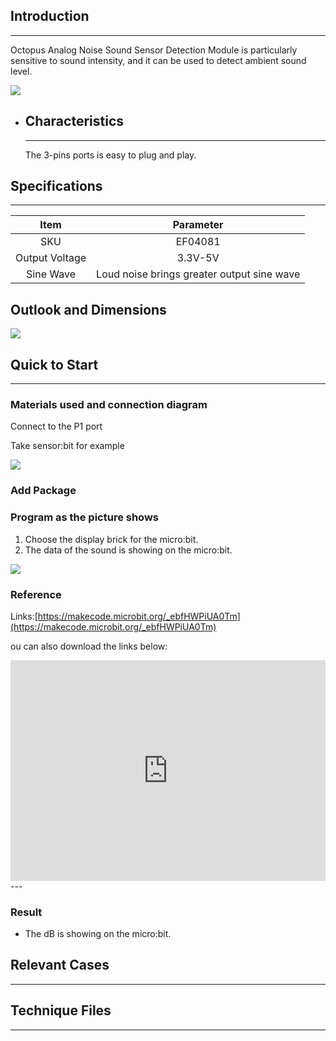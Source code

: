 ## Introduction
---
Octopus Analog Noise Sound Sensor Detection Module  is particularly sensitive to sound intensity, and it can be used to detect ambient sound level.

 ![](https://i.imgur.com/hP4azP5.png)

- ## Characteristics

  ------

  The 3-pins ports is easy to plug and play.

## Specifications
---
Item | Parameter 
:-: | :-: 
SKU|EF04081
Output Voltage|3.3V-5V
Sine Wave|Loud noise brings greater output sine wave


## Outlook and Dimensions

 ![](https://i.imgur.com/uPRIFLt.png)

## Quick to Start

------

### Materials used and connection diagram

Connect to the P1 port 

Take sensor:bit for example

 ![](https://i.imgur.com/I9xA8Ms.png)

### Add Package

### Program as the picture shows

1. Choose the display brick for the micro:bit.
2. The data of the sound is showing on the micro:bit.

 ![](https://i.imgur.com/s2Rucs0.png)

### Reference

Links:[https://makecode.microbit.org/_ebfHWPiUA0Tm](https://makecode.microbit.org/_ebfHWPiUA0Tm)

ou can also download the links below:

<div style="position:relative;height:0;padding-bottom:70%;overflow:hidden;"><iframe style="position:absolute;top:0;left:0;width:100%;height:100%;" src="https://makecode.microbit.org/#pub:_ebfHWPiUA0Tm" frameborder="0" sandbox="allow-popups allow-forms allow-scripts allow-same-origin"></iframe></div>  
---

### Result
- The dB is showing on the micro:bit.
## Relevant Cases

------

## Technique Files

---

